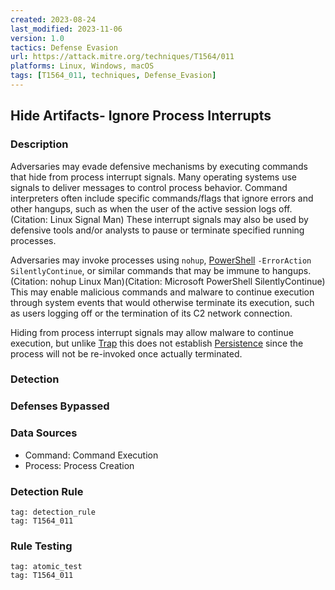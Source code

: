 ```yaml
---
created: 2023-08-24
last_modified: 2023-11-06
version: 1.0
tactics: Defense Evasion
url: https://attack.mitre.org/techniques/T1564/011
platforms: Linux, Windows, macOS
tags: [T1564_011, techniques, Defense_Evasion]
---
```


## Hide Artifacts- Ignore Process Interrupts

### Description

Adversaries may evade defensive mechanisms by executing commands that hide from process interrupt signals. Many operating systems use signals to deliver messages to control process behavior. Command interpreters often include specific commands/flags that ignore errors and other hangups, such as when the user of the active session logs off.(Citation: Linux Signal Man)  These interrupt signals may also be used by defensive tools and/or analysts to pause or terminate specified running processes. 

Adversaries may invoke processes using `nohup`, [PowerShell](https://attack.mitre.org/techniques/T1059/001) `-ErrorAction SilentlyContinue`, or similar commands that may be immune to hangups.(Citation: nohup Linux Man)(Citation: Microsoft PowerShell SilentlyContinue) This may enable malicious commands and malware to continue execution through system events that would otherwise terminate its execution, such as users logging off or the termination of its C2 network connection.

Hiding from process interrupt signals may allow malware to continue execution, but unlike [Trap](https://attack.mitre.org/techniques/T1546/005) this does not establish [Persistence](https://attack.mitre.org/tactics/TA0003) since the process will not be re-invoked once actually terminated.

### Detection



### Defenses Bypassed



### Data Sources

  - Command: Command Execution
  -  Process: Process Creation
### Detection Rule

```query
tag: detection_rule
tag: T1564_011
```

### Rule Testing

```query
tag: atomic_test
tag: T1564_011
```
